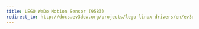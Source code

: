 ```yaml
---
title: LEGO WeDo Motion Sensor (9583)
redirect_to: http://docs.ev3dev.org/projects/lego-linux-drivers/en/ev3dev-jessie/sensor_data.html#wedo-motion
---
```

